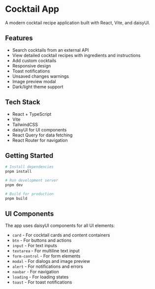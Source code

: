 # Cocktail App

A modern cocktail recipe application built with React, Vite, and daisyUI.

## Features

- Search cocktails from an external API
- View detailed cocktail recipes with ingredients and instructions
- Add custom cocktails
- Responsive design
- Toast notifications
- Unsaved changes warnings
- Image preview modal
- Dark/light theme support

## Tech Stack

- React + TypeScript
- Vite
- TailwindCSS
- daisyUI for UI components
- React Query for data fetching
- React Router for navigation

## Getting Started

```bash
# Install dependencies
pnpm install

# Run development server
pnpm dev

# Build for production
pnpm build
```

## UI Components

The app uses daisyUI components for all UI elements:

- `card` - For cocktail cards and content containers
- `btn` - For buttons and actions
- `input` - For text inputs
- `textarea` - For multiline text input
- `form-control` - For form elements
- `modal` - For dialogs and image preview
- `alert` - For notifications and errors
- `navbar` - For navigation
- `loading` - For loading states
- `toast` - For toast notifications
